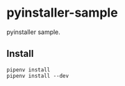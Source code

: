 # pyinstaller-sample

pyinstaller sample.

## Install

```shell
pipenv install
pipenv install --dev
```
